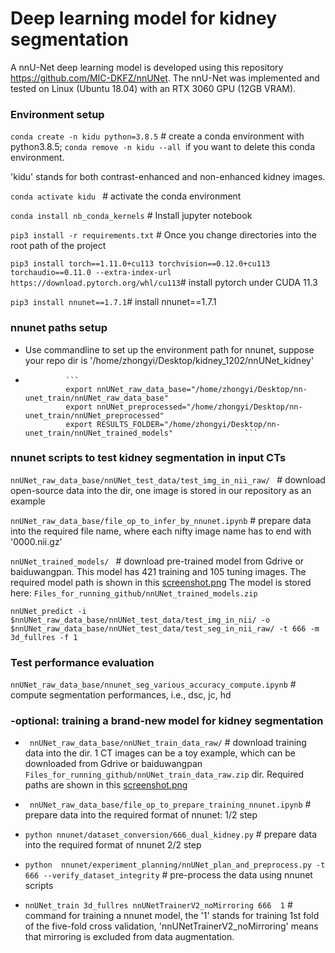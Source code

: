 # Deep learning model for kidney segmentation

A nnU-Net deep learning model is developed using this repository https://github.com/MIC-DKFZ/nnUNet. The nnU-Net was implemented and tested on Linux (Ubuntu 18.04) with an RTX 3060 GPU (12GB VRAM). 

### Environment setup

```conda create -n kidu python=3.8.5``` # create a conda environment with python3.8.5; ```conda remove -n kidu --all ```if you want to delete this conda environment. 

'kidu' stands for both contrast-enhanced and non-enhanced kidney images.

```conda activate kidu ```  # activate the conda environment

```conda install nb_conda_kernels```  # Install jupyter notebook

```pip3 install -r requirements.txt``` # Once you change directories into the root path of the project

 ```pip3 install torch==1.11.0+cu113 torchvision==0.12.0+cu113 torchaudio==0.11.0 --extra-index-url https://download.pytorch.org/whl/cu113```# install pytorch under CUDA 11.3
 
 ```pip3 install nnunet==1.7.1```# install nnunet==1.7.1
 
 ### nnunet paths setup 
 
 - Use commandline to set up the environment path for nnunet, suppose your repo dir is '/home/zhongyi/Desktop/kidney_1202/nnUNet_kidney'
 -  
                ```                      
                export nnUNet_raw_data_base="/home/zhongyi/Desktop/nn-unet_train/nnUNet_raw_data_base"
                export nnUNet_preprocessed="/home/zhongyi/Desktop/nn-unet_train/nnUNet_preprocessed"
                export RESULTS_FOLDER="/home/zhongyi/Desktop/nn-unet_train/nnUNet_trained_models"                ```                
 
 ### nnunet scripts to test kidney segmentation in input CTs
 
 ```nnUNet_raw_data_base/nnUNet_test_data/test_img_in_nii_raw/ ``` # download open-source data into the dir, one image is stored in our repository as an example
 
 ```nnUNet_raw_data_base/file_op_to_infer_by_nnunet.ipynb```  # prepare data into the required file name, where each nifty image name has to end with '0000.nii.gz'
 
  ```nnUNet_trained_models/ ``` # download pre-trained model from Gdrive or baiduwangpan.  This model has 421 training and 105 tuning images. The required model path is shown in this [screenshot.png](Pre_trained_model_paths.png) The model is stored here: ```Files_for_running_github/nnUNet_trained_models.zip``` 
  
   
 ```nnUNet_predict -i $nnUNet_raw_data_base/nnUNet_test_data/test_img_in_nii/ -o  $nnUNet_raw_data_base/nnUNet_test_data/test_seg_in_nii_raw/ -t 666 -m 3d_fullres -f 1```
  

### Test performance evaluation

```nnUNet_raw_data_base/nnunet_seg_various_accuracy_compute.ipynb``` # compute segmentation performances, i.e., dsc, jc, hd


### -optional: training a brand-new model for kidney segmentation

-  ```  nnUNet_raw_data_base/nnUNet_train_data_raw/ ``` # download training data into the dir. 1 CT images can be a toy example, which can be downloaded from Gdrive or baiduwangpan ```Files_for_running_github/nnUNet_train_data_raw.zip``` dir. Required paths are shown in this [screenshot.png](Images_paths_for_training.png)

-  ``` nnUNet_raw_data_base/file_op_to_prepare_training_nnunet.ipynb```  #  prepare data into the required format of nnunet: 1/2 step

-   ```python nnunet/dataset_conversion/666_dual_kidney.py```   #   prepare data into the required format of nnunet 2/2 step

-   ```python  nnunet/experiment_planning/nnUNet_plan_and_preprocess.py -t 666 --verify_dataset_integrity```    # pre-process the data using nnunet scripts
             
-   ```nnUNet_train 3d_fullres nnUNetTrainerV2_noMirroring 666  1```  # command for training a nnunet model, the '1' stands for training 1st fold of the five-fold cross validation, 'nnUNetTrainerV2_noMirroring' means that mirroring is excluded from data augmentation.

